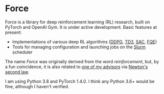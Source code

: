 # Force
Force is a library for deep reinforcement learning (RL) research, built on PyTorch and OpenAI Gym. It is under active development. Basic features at present:
 * Implementations of various deep RL algorithms ([DDPG](https://arxiv.org/abs/1509.02971), [TD3](https://arxiv.org/abs/1802.09477), [SAC](https://arxiv.org/abs/1812.05905), [FQE](https://arxiv.org/abs/1903.08738))
 * Tools for managing configuration and launching jobs on the [Slurm](https://slurm.schedmd.com/overview.html) scheduler

The name *Force* was originally derived from the word *reinforcement*, but, by a fun coincidence, it is also related to [one of my advisors](https://ai.stanford.edu/~tengyuma/) via [Newton's second law](https://en.wikipedia.org/wiki/Newton%27s_laws_of_motion#Newton's_second_law).

I am using Python 3.8 and PyTorch 1.4.0. I think any Python 3.6+ would be fine, although I haven't verified.